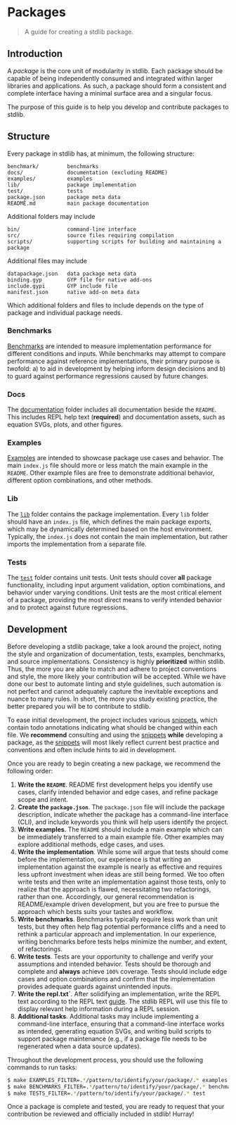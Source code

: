 # Packages

> A guide for creating a stdlib package.


## Introduction

A *package* is the core unit of modularity in stdlib. Each package should be capable of being independently consumed and integrated within larger libraries and applications. As such, a package should form a consistent and complete interface having a minimal surface area and a singular focus.

The purpose of this guide is to help you develop and contribute packages to stdlib.


## Structure

Every package in stdlib has, at minimum, the following structure:

``` text
benchmark/         benchmarks
docs/              documentation (excluding README)
examples/          examples
lib/               package implementation
test/              tests
package.json       package meta data
README.md          main package documentation
```

Additional folders may include

``` text
bin/               command-line interface
src/               source files requiring compilation
scripts/           supporting scripts for building and maintaining a package
```

Additional files may include

``` text
datapackage.json   data package meta data
binding.gyp        GYP file for native add-ons
include.gypi       GYP include file
manifest.json      native add-on meta data
```

Which additional folders and files to include depends on the type of package and individual package needs.


### Benchmarks

[Benchmarks][stdlib-snippets] are intended to measure implementation performance for different conditions and inputs. While benchmarks may attempt to compare performance against reference implementations, their primary purpose is twofold: a) to aid in development by helping inform design decisions and b) to guard against performance regressions caused by future changes.


### Docs

The [documentation][stdlib-snippets] folder includes all documentation beside the `README`. This includes REPL help text (__required__) and documentation assets, such as equation SVGs, plots, and other figures.


### Examples

[Examples][stdlib-snippets] are intended to showcase package use cases and behavior. The main `index.js` file should more or less match the main example in the `README`. Other example files are free to demonstrate additional behavior, different option combinations, and other methods.


### Lib

The [`lib`][stdlib-snippets] folder contains the package implementation. Every `lib` folder should have an `index.js` file, which defines the main package exports, which may be dynamically determined based on the host environment. Typically, the `index.js` does not contain the main implementation, but rather imports the implementation from a separate file.


### Tests

The [`test`][stdlib-snippets] folder contains unit tests. Unit tests should cover __all__ package functionality, including input argument validation, option combinations, and behavior under varying conditions. Unit tests are the most critical element of a package, providing the most direct means to verify intended behavior and to protect against future regressions.



## Development

Before developing a stdlib package, take a look around the project, noting the style and organization of documentation, tests, examples, benchmarks, and source implementations. Consistency is highly __prioritized__ within stdlib. Thus, the more you are able to match and adhere to project conventions and style, the more likely your contribution will be accepted. While we have done our best to automate linting and style guidelines, such automation is not perfect and cannot adequately capture the inevitable exceptions and nuance to many rules. In short, the more you study existing practice, the better prepared you will be to contribute to stdlib.

To ease initial development, the project includes various [snippets][stdlib-snippets], which contain todo annotations indicating what should be changed within each file. We __recommend__ consulting and using the [snippets][stdlib-snippets] __while__ developing a package, as the [snippets][stdlib-snippets] will most likely reflect current best practice and conventions and often include hints to aid in development.

Once you are ready to begin creating a new package, we recommend the following order:

1. __Write the `README`__. README first development helps you identify use cases, clarify intended behavior and edge cases, and refine package scope and intent.
1. __Create the `package.json`__. The `package.json` file will include the package description, indicate whether the package has a command-line interface (CLI), and include keywords you think will help users identify the project.
1. __Write examples__. The `README` should include a main example which can be immediately transferred to a main example file. Other examples may explore additional methods, edge cases, and uses.
1. __Write the implementation__. While some will argue that tests should come before the implementation, our experience is that writing an implementation against the example is nearly as effective and requires less upfront investment when ideas are still being formed. We too often write tests and then write an implementation against those tests, only to realize that the approach is flawed, necessitating two refactorings, rather than one. Accordingly, our general recommendation is README/example driven development, but you are free to pursue the approach which bests suits your tastes and workflow.
1. __Write benchmarks__. Benchmarks typically require less work than unit tests, but they often help flag potential performance cliffs and a need to rethink a particular approach and implementation. In our experience, writing benchmarks before tests helps minimize the number, and extent, of refactorings.
1. __Write tests__. Tests are your opportunity to challenge and verify your assumptions and intended behavior. Tests should be thorough and complete and __always__ achieve `100%` coverage. Tests should include edge cases and option combinations and confirm that the implementation provides adequate guards against unintended inputs.
1. __Write the repl.txt`__. After solidifying an implementation, write the REPL text according to the REPL text [guide][stdlib-docs]. The stdlib REPL will use this file to display relevant help information during a REPL session.
1. __Additional tasks__. Additional tasks may include implementing a command-line interface, ensuring that a command-line interface works as intended, generating equation SVGs, and writing build scripts to support package maintenance (e.g., if a package file needs to be regenerated when a data source updates).

Throughout the development process, you should use the following commands to run tasks:

``` bash
$ make EXAMPLES_FILTER=.*/pattern/to/identify/your/package/.* examples
$ make BENCHMARKS_FILTER=.*/pattern/to/identify/your/package/.* benchmark
$ make TESTS_FILTER=.*/pattern/to/identify/your/package/.* test
```

Once a package is complete and tested, you are ready to request that your contribution be reviewed and officially included in stdlib! Hurray!


<section class="links">

[stdlib-snippets]: https://github.com/stdlib-js/stdlib/tree/develop/tools/snippets
[stdlib-docs]: https://github.com/stdlib-js/stdlib/tree/develop/docs

</section>

<!-- /.links -->
